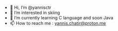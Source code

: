 - 👋 Hi, I’m @yannisctr
- 👀 I’m interested in skiing
- 🌱 I’m currently learning C language and soon Java
- 📫 How to reach me : yannis.chatir@proton.me
